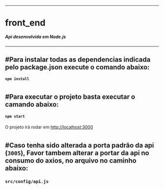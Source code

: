 --------------------------------------
# front_end
##### Api desenvolvida em Node.js
--------------------------------------

## #Para instalar todas as dependencias indicada pelo package.json execute o comando abaixo:

#### `npm install`

#
## #Para executar o projeto basta executar o camando abaixo: 

#### `npm start`
O projeto irá rodar em [http://localhost:3000](http://localhost:3000)

#
## #Caso tenha sido alterada a porta padrão da api (`3005`), Favor tambem alterar a portar da api no consumo do axios, no arquivo no caminho abaixo:

### `src/config/api.js`
